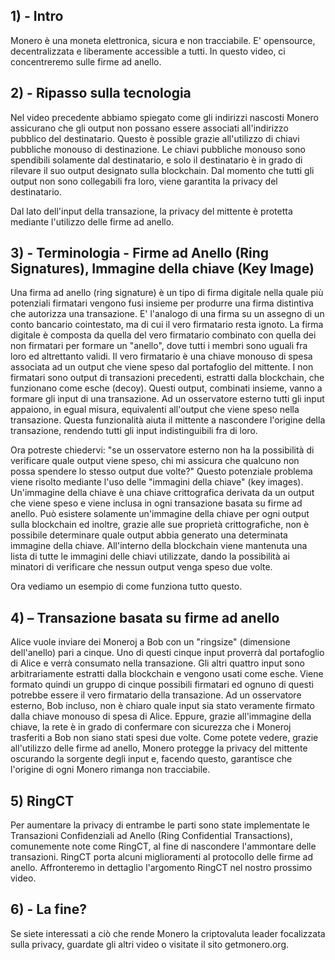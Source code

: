 ## 1) - Intro

Monero è una moneta elettronica, sicura e non tracciabile. E' opensource, decentralizzata e liberamente accessible a tutti.
In questo video, ci concentreremo sulle firme ad anello.
 
## 2) - Ripasso sulla tecnologia
 
Nel video precedente abbiamo spiegato come gli indirizzi nascosti Monero assicurano che gli output non possano essere associati all'indirizzo pubblico del destinatario.
Questo è possible grazie all'utilizzo di chiavi pubbliche monouso di destinazione.
Le chiavi pubbliche monouso sono spendibili solamente dal destinatario, e solo il destinatario è in grado di rilevare il suo output designato sulla blockchain.
Dal momento che tutti gli output non sono collegabili fra loro, viene garantita la privacy del destinatario.

Dal lato dell'input della transazione, la privacy del mittente è protetta mediante l'utilizzo delle firme ad anello.

## 3) - Terminologia - Firme ad Anello (Ring Signatures), Immagine della chiave (Key Image)

Una firma ad anello (ring signature) è un tipo di firma digitale nella quale più potenziali firmatari vengono fusi insieme per produrre una firma distintiva che autorizza una transazione.
E' l'analogo di una firma su un assegno di un conto bancario cointestato, ma di cui il vero firmatario resta ignoto.
La firma digitale è composta da quella del vero firmatario combinato con quella dei non firmatari per formare un "anello", dove tutti i membri sono uguali fra loro ed altrettanto validi.
Il vero firmatario è una chiave monouso di spesa associata ad un output che viene speso dal portafoglio del mittente.
I non firmatari sono output di transazioni precedenti, estratti dalla blockchain, che funzionano come esche (decoy).
Questi output, combinati insieme, vanno a formare gli input di una transazione.
Ad un osservatore esterno tutti gli input appaiono, in egual misura,  equivalenti all'output che viene speso nella transazione.
Questa funzionalità aiuta il mittente a nascondere l'origine della transazione, rendendo tutti gli input indistinguibili fra di loro.

Ora potreste chiedervi: "se un osservatore esterno non ha la possibilità di verificare quale output viene speso, chi mi assicura che qualcuno non possa spendere lo stesso output due volte?"
Questo potenziale problema viene risolto mediante l'uso delle "immagini della chiave" (key images).
Un'immagine della chiave è una chiave crittografica derivata da un output che viene speso e viene inclusa in ogni transazione basata su firme ad anello.
Può esistere solamente un'immagine della chiave per ogni output sulla blockchain ed inoltre, grazie alle sue proprietà crittografiche, non è possibile determinare quale output abbia generato una determinata immagine della chiave.
All'interno della blockchain viene mantenuta una lista di tutte le immagini delle chiavi utilizzate, dando la possibilità ai minatori di verificare che nessun output venga speso due volte.

Ora vediamo un esempio di come funziona tutto questo.

## 4) – Transazione basata su firme ad anello

Alice vuole inviare dei Moneroj a Bob con un "ringsize" (dimensione dell'anello) pari a cinque.
Uno di questi cinque input proverrà dal portafoglio di Alice e verrà consumato nella transazione.
Gli altri quattro input sono arbitrariamente estratti dalla blockchain e vengono usati come esche.
Viene formato quindi un gruppo di cinque possibili firmatari ed ognuno di questi potrebbe essere il vero firmatario della transazione.
Ad un osservatore esterno, Bob incluso, non è chiaro quale input sia stato veramente firmato dalla chiave monouso di spesa di Alice.
Eppure, grazie all'immagine della chiave, la rete è in grado di confermare con sicurezza che i Moneroj trasferiti a Bob non siano stati spesi due volte.
Come potete vedere, grazie all'utilizzo delle firme ad anello, Monero protegge la privacy del mittente oscurando la sorgente degli input e, facendo questo, garantisce che l'origine di ogni Monero rimanga non tracciabile.

## 5) RingCT

Per aumentare la privacy di entrambe le parti sono state implementate le Transazioni Confidenziali ad Anello (Ring Confidential Transactions), comunemente note come RingCT, al fine di nascondere l'ammontare delle transazioni.
RingCT porta alcuni miglioramenti al protocollo delle firme ad anello.
Affronteremo in dettaglio l'argomento RingCT nel nostro prossimo video.

## 6) - La fine?

Se siete interessati a ciò che rende Monero la criptovaluta leader focalizzata sulla privacy, guardate gli altri video o visitate il sito getmonero.org.
